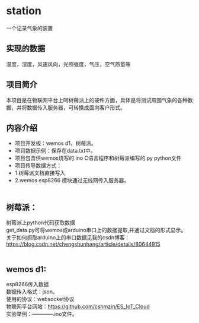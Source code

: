 # station
一个记录气象的装置
</br>
## 实现的数据
温度，湿度，风速风向，光照强度，气压，空气质量等</br>
## 项目简介
本项目是在物联网平台上呵树莓派上的硬件方面，具体是将测试周围气象的各种数据，并将数据传入服务器，可转换成面向客户形式。</br>
## 内容介绍
- 项目开发板：wemos d1，树莓派。
- 项目数据示例：保存在data.txt中。
- 项目包含供wemos烧写的.ino C语言程序和树莓派编写的.py python文件
- 项目传导数据方式：
- 1.树莓派文档直接写入
- 2.wemos esp8266 模块通过无线网传入服务器。</br></br>
## 树莓派：
树莓派上python代码获取数据</br>
get_data.py可将wemos或arduino串口上的数据提取,并通过文档的形式显示。</br>
关于如何抓取arduino上的串口数据见我的csdn博客：</br>
</a>https://blog.csdn.net/chengshunhang/article/details/80644915</a></br></br>
## wemos d1:
esp8266传入数据</br>
数据传入格式：json。</br>
使用的协议：websocket协议</br>
物联网平台网站：</a>https://github.com/cshmzin/ES_IoT_Cloud</a></br>
实验举例：————.ino文件。</br>
